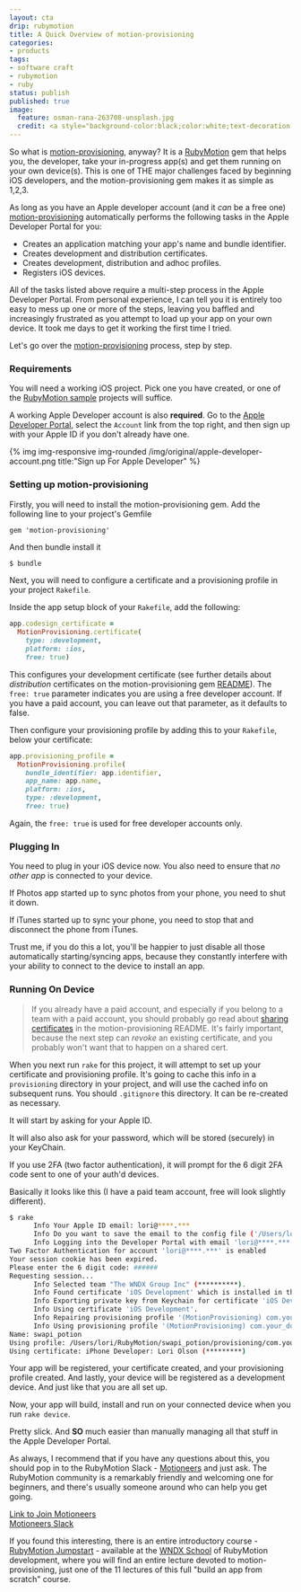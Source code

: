 ```yaml
---
layout: cta
drip: rubymotion
title: A Quick Overview of motion-provisioning
categories:
- products
tags:
- software craft
- rubymotion
- ruby
status: publish
published: true
image:
  feature: osman-rana-263708-unsplash.jpg
  credit: <a style="background-color:black;color:white;text-decoration:none;padding:4px 6px;font-family:-apple-system, BlinkMacSystemFont, &quot;San Francisco&quot;, &quot;Helvetica Neue&quot;, Helvetica, Ubuntu, Roboto, Noto, &quot;Segoe UI&quot;, Arial, sans-serif;font-size:12px;font-weight:bold;line-height:1.2;display:inline-block;border-radius:3px" href="https://unsplash.com/@osmanrana?utm_medium=referral&amp;utm_campaign=photographer-credit&amp;utm_content=creditBadge" target="_blank" rel="noopener noreferrer" title="Download free do whatever you want high-resolution photos from Osman Rana"><span style="display:inline-block;padding:2px 3px"><svg xmlns="http://www.w3.org/2000/svg" style="height:12px;width:auto;position:relative;vertical-align:middle;top:-1px;fill:white" viewBox="0 0 32 32"><title>unsplash-logo</title><path d="M20.8 18.1c0 2.7-2.2 4.8-4.8 4.8s-4.8-2.1-4.8-4.8c0-2.7 2.2-4.8 4.8-4.8 2.7.1 4.8 2.2 4.8 4.8zm11.2-7.4v14.9c0 2.3-1.9 4.3-4.3 4.3h-23.4c-2.4 0-4.3-1.9-4.3-4.3v-15c0-2.3 1.9-4.3 4.3-4.3h3.7l.8-2.3c.4-1.1 1.7-2 2.9-2h8.6c1.2 0 2.5.9 2.9 2l.8 2.4h3.7c2.4 0 4.3 1.9 4.3 4.3zm-8.6 7.5c0-4.1-3.3-7.5-7.5-7.5-4.1 0-7.5 3.4-7.5 7.5s3.3 7.5 7.5 7.5c4.2-.1 7.5-3.4 7.5-7.5z"></path></svg></span><span style="display:inline-block;padding:2px 3px">Osman Rana</span></a>
---
```

So what is [motion-provisioning](https://github.com/HipByte/motion-provisioning), anyway? It is a [RubyMotion](https://rubymotion.com) gem that helps you, the developer, take your in-progress app(s) and get them running on your own device(s). This is one of THE major challenges faced by beginning iOS developers, and the motion-provisioning gem makes it as simple as 1,2,3.

As long as you have an Apple developer account (and it *can* be a free one) [motion-provisioning](https://github.com/HipByte/motion-provisioning) automatically performs the following tasks in the Apple Developer Portal for you:

- Creates an application matching your app's name and bundle identifier.
- Creates development and distribution certificates.
- Creates development, distribution and adhoc profiles.
- Registers iOS devices.

All of the tasks listed above require a multi-step process in the Apple Developer Portal. From personal experience, I can tell you it is entirely too easy to mess up one or more of the steps, leaving you baffled and increasingly frustrated as you attempt to load up your app on your own device. It took me days to get it working the first time I tried.

Let's go over the [motion-provisioning](https://github.com/HipByte/motion-provisioning) process, step by step.

### Requirements

You will need a working iOS project. Pick one you have created, or one of the [RubyMotion sample](https://github.com/HipByte/RubyMotionSamples) projects will suffice.

A working Apple Developer account is also **required**.  Go to the [Apple Developer Portal](https://developer.apple.com), select the `Account` link from the top right, and then sign up with your Apple ID if you don't already have one.

<div class="row">
  <div class="col-md-offset-2 col-lg-8">
    {% img img-responsive img-rounded /img/original/apple-developer-account.png title:"Sign up For Apple Developer" %}
  </div>
</div>

### Setting up motion-provisioning

Firstly, you will need to install the motion-provisioning gem.  Add the following line to your project's Gemfile

```
gem 'motion-provisioning'
```

And then bundle install it

```bash
$ bundle
``` 

Next, you will need to configure a certificate and a provisioning profile in your project `Rakefile`.

Inside the app setup block of your `Rakefile`, add the following:

```ruby
app.codesign_certificate = 
  MotionProvisioning.certificate(
    type: :development,
    platform: :ios,
    free: true)
```

This configures your development certificate (see further details about _distribution_ certificates on the motion-provisioning gem [README](https://github.com/HipByte/motion-provisioning#configuration)).  The `free: true` parameter indicates you are using a free developer account.  If you have a paid account, you can leave out that parameter, as it defaults to false. 

Then configure your provisioning profile by adding this to your `Rakefile`, below your certificate:

```ruby
app.provisioning_profile = 
  MotionProvisioning.profile(
    bundle_identifier: app.identifier,
    app_name: app.name,
    platform: :ios,
    type: :development,
    free: true)
```

Again, the `free: true` is used for free developer accounts only.

### Plugging In

You need to plug in your iOS device now.  You also need to ensure that *no other app* is connected to your device.  

If Photos app started up to sync photos from your phone, you need to shut it down.  

If iTunes started up to sync your phone, you need to stop that and disconnect the phone from iTunes.  

Trust me, if you do this a lot, you'll be happier to just disable all those automatically starting/syncing apps, because they constantly interfere with your ability to connect to the device to install an app.

### Running On Device

>If you already have a paid account, and especially if you belong to a team with a paid account, you should probably go read about [sharing certificates](https://github.com/HipByte/motion-provisioning#sharing-certificates) in the motion-provisioning README. It's fairly important, because the next step can *revoke* an existing certificate, and you probably won't want that to happen on a shared cert.

When you next run `rake` for this project, it will attempt to set up your certificate and provisioning profile. It's going to cache this info in a `provisioning` directory in your project, and will use the cached info on subsequent runs.  You should `.gitignore` this directory.  It can be re-created as necessary.

It will start by asking for your Apple ID.  

It will also also ask for your password, which will be stored (securely) in your KeyChain. 

If you use 2FA (two factor authentication), it will prompt for the 6 digit 2FA code sent to one of your auth'd devices.

Basically it looks like this (I have a paid team account, free will look slightly different).

```bash
$ rake
      Info Your Apple ID email: lori@****.***
      Info Do you want to save the email to the config file ('/Users/lori/RubyMotion/swapi_potion/provisioning/config.yaml') so you dont have to type it again? (Y/n): 
      Info Logging into the Developer Portal with email 'lori@****.***'.
Two Factor Authentication for account 'lori@****.***' is enabled
Your session cookie has been expired.
Please enter the 6 digit code: ######
Requesting session...
      Info Selected team "The WNDX Group Inc" (**********).
      Info Found certificate 'iOS Development' which is installed in the local machine.
      Info Exporting private key from Keychain for certificate 'iOS Development'. Choose a password (you will be asked for this password when importing this key into the Keychain in another machine): 
      Info Using certificate 'iOS Development'.
      Info Repairing provisioning profile '(MotionProvisioning) com.your_domain_here.swapi_potion ios development'.
      Info Using provisioning profile '(MotionProvisioning) com.your_domain_here.swapi_potion ios development'.
Name: swapi_potion
Using profile: /Users/lori/RubyMotion/swapi_potion/provisioning/com.your_domain_here.swapi_potion_ios_development_provisioning_profile.mobileprovision
Using certificate: iPhone Developer: Lori Olson (*********)
```

Your app will be registered, your certificate created, and your provisioning profile created.  And lastly, your device will be registered as a development device.  And just like that you are all set up.

Now, your app will build, install and run on your connected device when you run `rake device`.

Pretty slick.  And **SO** much easier than manually managing all that stuff in the Apple Developer Portal.

As always, I recommend that if you have any questions about this, you should pop in to the RubyMotion Slack - [Motioneers](https://motioneers.slack.com) and just ask.  The RubyMotion community is a remarkably friendly and welcoming one for beginners, and there's usually someone around who can help you get going.

[Link to Join Motioneers](http://motioneers.herokuapp.com)  
[Motioneers Slack](https://motioneers.slack.com)

If you found this interesting, there is an entire introductory course - [RubyMotion Jumpstart](https://wndx.school/p/rubymotion-jumpstart) - available at the [WNDX School](https://wndx.school) of RubyMotion development, where you will find an entire lecture devoted to motion-provisioning, just one of the 11 lectures of this full "build an app from scratch" course.  


